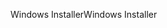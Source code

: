 <span data-ttu-id="0dcb1-101">Windows Installer</span><span class="sxs-lookup"><span data-stu-id="0dcb1-101">Windows Installer</span></span>